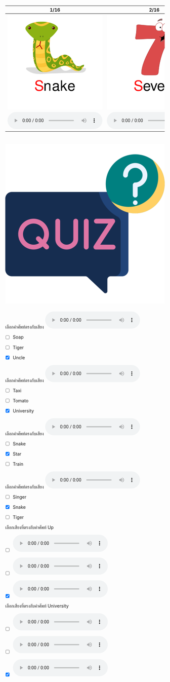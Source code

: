 <div class="carrousel">


|1/16|2/16|3/16|4/16|5/16|6/16|7/16|8/16|9/16|10/16|11/16|12/16|13/16|14/16|15/16|16/16|
| :----: | :----: | :----: | :----: | :----: | :----: | :----: | :----: | :----: | :----: | :----: | :----: | :----: | :----: | :----: | :----: |
|![](/media/img/S-T-U__Snake.svg)|![](/media/img/S-T-U__Seven.svg)|![](/media/img/S-T-U__Soap.svg)|![](/media/img/S-T-U__Star.svg)|![](/media/img/S-T-U__Singer.svg)|![](/media/img/S-T-U__Socks.svg)|![](/media/img/S-T-U__Tiger.svg)|![](/media/img/S-T-U__Taxi.svg)|![](/media/img/S-T-U__Tomato.svg)|![](/media/img/S-T-U__Teacher.svg)|![](/media/img/S-T-U__Train.svg)|![](/media/img/S-T-U__Three.svg)|![](/media/img/S-T-U__Umbrella.svg)|![](/media/img/S-T-U__Uncle.svg)|![](/media/img/S-T-U__Up.svg)|![](/media/img/S-T-U__University.svg)|
|![](/media/audio/Snake.mp3)|![](/media/audio/Seven.mp3)|![](/media/audio/Soap.mp3)|![](/media/audio/Star.mp3)|![](/media/audio/Singer.mp3)|![](/media/audio/Socks.mp3)|![](/media/audio/Tiger.mp3)|![](/media/audio/Taxi.mp3)|![](/media/audio/Tomato.mp3)|![](/media/audio/Teacher.mp3)|![](/media/audio/Train.mp3)|![](/media/audio/Three.mp3)|![](/media/audio/Umbrella.mp3)|![](/media/audio/Uncle.mp3)|![](/media/audio/Up.mp3)|![](/media/audio/University.mp3)|

</div>



# ![icon](/media/icons/quiz.svg) 


เลือกคำศัพท์ตรงกับเสียง ![](/media/audio/Uncle.mp3) 
 - [ ] Soap
 - [ ] Tiger
 - [x] Uncle


เลือกคำศัพท์ตรงกับเสียง ![](/media/audio/University.mp3) 
 - [ ] Taxi
 - [ ] Tomato
 - [x] University


เลือกคำศัพท์ตรงกับเสียง ![](/media/audio/Star.mp3) 
 - [ ] Snake
 - [x] Star
 - [ ] Train


เลือกคำศัพท์ตรงกับเสียง ![](/media/audio/Snake.mp3) 
 - [ ] Singer
 - [x] Snake
 - [ ] Tiger


เลือกเสียงที่ตรงกับคำศัพท์ Up 
 - [ ] ![](/media/audio/Teacher.mp3)
 - [ ] ![](/media/audio/Tiger.mp3)
 - [x] ![](/media/audio/Up.mp3)


เลือกเสียงที่ตรงกับคำศัพท์ University 
 - [ ] ![](/media/audio/Train.mp3)
 - [ ] ![](/media/audio/Uncle.mp3)
 - [x] ![](/media/audio/University.mp3)

